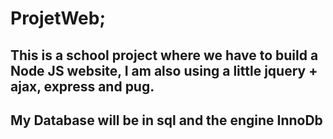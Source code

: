 # ProjetWeb;
## This is a school project where we have to build a Node JS website, I am also using a little jquery + ajax, express and pug.
## My Database will be in sql and the engine InnoDb
